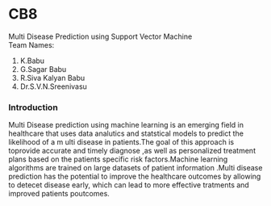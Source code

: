 # CB8
Multi Disease Prediction using Support Vector Machine<br/>
Team Names:
1. K.Babu
2. G.Sagar Babu
3. R.Siva Kalyan Babu
4. Dr.S.V.N.Sreenivasu
### Introduction
Multi Disease prediction using machine learning is an emerging field in healthcare that uses data analutics and statstical models to predict the likelihood of a m ulti disease in patients.The goal of this approach is toprovide accurate and timely diagnose ,as well as personalized treatment plans based on the patients specific risk factors.Machine learning algorithms are trained on large datasets of patient information .Multi disease prediction has the potential to improve the healthcare outcomes by allowing to detecet disease early, which can lead to more effective tratments and improved patients poutcomes.  
